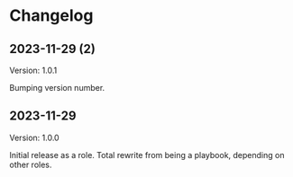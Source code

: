 # Changelog

## 2023-11-29 (2)

Version: 1.0.1

Bumping version number.

## 2023-11-29

Version: 1.0.0

Initial release as a role. Total rewrite from being a playbook, depending on other roles.
